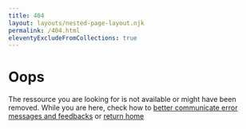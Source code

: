 ```yaml
---
title: 404
layout: layouts/nested-page-layout.njk
permalink: /404.html
eleventyExcludeFromCollections: true
---
```


# Oops
 
The ressource you are looking for is not available or might have been removed. 
While you are here, check how to [better communicate error messages and feedbacks](/stories) or [return home ](/)

